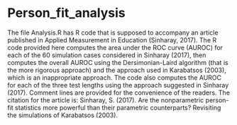 # Person_fit_analysis
The file Analysis.R has R code that is supposed to accompany an article published in Applied Measurement in Education (Sinharay, 2017).
The R code provided here computes the area under the ROC curve (AUROC) for each of the 60 simulation cases considered in Sinharay (2017), then computes the overall AUROC using the Dersimonian-Laird algorithm (that is the more rigorous approach) and the approach used in Karabatsos (2003), which is an inappropriate approach. The code also computes the AUROC for each of the three test lengths using the approach suggested in Sinharay (2017). Comment lines are provided for the convenience of the readers. The citation for the article is: Sinharay, S. (2017). Are the nonparametric person-fit statistics more powerful than their parametric counterparts? Revisiting the simulations of Karabatsos (2003).  

